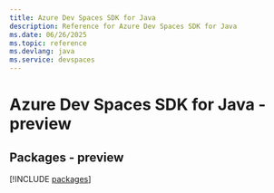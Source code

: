 ```yaml
---
title: Azure Dev Spaces SDK for Java
description: Reference for Azure Dev Spaces SDK for Java
ms.date: 06/26/2025
ms.topic: reference
ms.devlang: java
ms.service: devspaces
---
```

# Azure Dev Spaces SDK for Java - preview
## Packages - preview
[!INCLUDE [packages](dev-spaces-index.md)]
